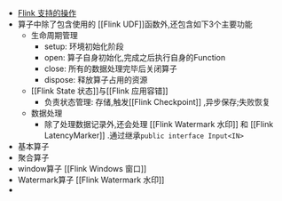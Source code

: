- [Flink 支持的操作](https://nightlies.apache.org/flink/flink-docs-master/docs/dev/datastream/operators/overview/)
- 算子中除了包含使用的 [[Flink UDF]]函数外,还包含如下3个主要功能
	- 生命周期管理
		- setup: 环境初始化阶段
		- open: 算子自身初始化,完成之后执行自身的Function
		- close: 所有的数据处理完毕后关闭算子
		- dispose: 释放算子占用的资源
	- [[Flink State 状态]]与[[Flink 应用容错]]
		- 负责状态管理: 存储,触发[[Flink Checkpoint]] ,异步保存;失败恢复
	- 数据处理
		- 除了处理数据记录外,还会处理 [[Flink Watermark 水印]] 和 [[Flink LatencyMarker]] .通过继承`public interface Input<IN> `
- 基本算子
- 聚合算子
- window算子 [[Flink Windows 窗口]]
- Watermark算子 [[Flink Watermark 水印]]
-
